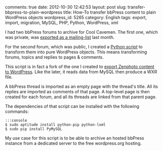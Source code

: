 comments: true
date: 2012-10-30 12:42:53
layout: post
slug: transfer-bbpress-to-plain-wordpress
title: How-To transfer bbPress content to plain WordPress objects
wordpress_id: 5265
category: English
tags: export, import, migration, MySQL, PHP, Python, WordPress, xml

I had two bbPress forums to archive for Cool Cavemen. The first one, which was private, was [exported as a mailing-list](http://kevin.deldycke.com/2012/10/converting-bbpress-forum-mailbox-archive/) last month.

For the second forum, which was public, I created a [Python script](https://github.com/kdeldycke/scripts/blob/master/bbpress-to-wordpress.py) to transform them into pure WordPress objects. This means transforming forums, topics and replies to pages & comments.

This script is in fact a fork of the one I created to [export Zenphoto content to WordPress](http://kevin.deldycke.com/2012/09/zenphoto-wordpress-migration/). Like the later, it reads data from MySQL then produce a WXR file. 

A bbPress thread is imported as an empty page with the thread's title. All its replies are imported as comments of that page. A top-level page is then created for each forum, and all its threads are linked from that parent page.

The dependencies of that script can be installed with the following commands:

    
    :::console
    $ sudo aptitude install python-pip python-lxml
    $ sudo pip install PyMySQL
    



My use case for this script is to be able to archive an hosted bbPress instance from a dedicated server to the free wordpress.org hosting.
